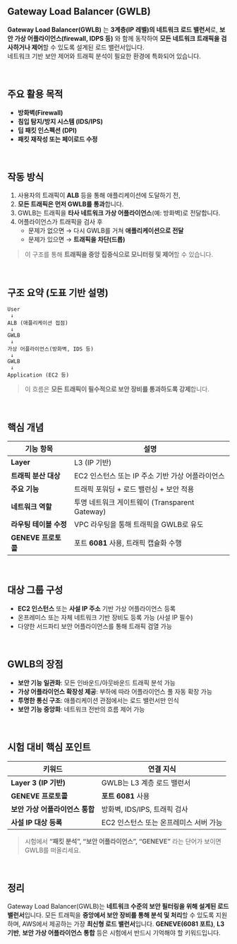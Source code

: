 ## Gateway Load Balancer (GWLB)

**Gateway Load Balancer(GWLB)** 는 **3계층(IP 레벨)의 네트워크 로드 밸런서**로, **보안 가상 어플라이언스(firewall, IDPS 등)** 와 함께 동작하여 **모든 네트워크 트래픽을 검사하거나 제어**할 수 있도록 설계된 로드 밸런서입니다.  
네트워크 기반 보안 제어와 트래픽 분석이 필요한 환경에 특화되어 있습니다.

<br>

## 주요 활용 목적
- **방화벽(Firewall)**
- **침입 탐지/방지 시스템 (IDS/IPS)**
- **딥 패킷 인스펙션 (DPI)**
- **패킷 재작성 또는 페이로드 수정**

<br>

## 작동 방식

1. 사용자의 트래픽이 **ALB** 등을 통해 애플리케이션에 도달하기 전,
2. **모든 트래픽은 먼저 GWLB를 통과**합니다.
3. GWLB는 트래픽을 **타사 네트워크 가상 어플라이언스**(예: 방화벽)로 전달합니다.
4. 어플라이언스가 트래픽을 검사 후
   - 문제가 없으면 → 다시 GWLB를 거쳐 **애플리케이션으로 전달**
   - 문제가 있으면 → **트래픽을 차단(드롭)**

> 이 구조를 통해 **트래픽을 중앙 집중식으로 모니터링 및 제어**할 수 있습니다.

<br>

## 구조 요약 (도표 기반 설명)
```plaintext
User
 ↓
ALB (애플리케이션 접점)
 ↓
GWLB
 ↓
가상 어플라이언스(방화벽, IDS 등)
 ↓
GWLB
 ↓
Application (EC2 등)
```

> 이 흐름은 **모든 트래픽이 필수적으로 보안 장비를 통과하도록 강제**합니다.

<br>

## 핵심 개념

| 기능 항목 | 설명 |
|-----------|------|
| **Layer** | L3 (IP 기반) |
| **트래픽 분산 대상** | EC2 인스턴스 또는 IP 주소 기반 가상 어플라이언스 |
| **주요 기능** | 트래픽 포워딩 + 로드 밸런싱 + 보안 적용 |
| **네트워크 역할** | 투명 네트워크 게이트웨이 (Transparent Gateway) |
| **라우팅 테이블 수정** | VPC 라우팅을 통해 트래픽을 GWLB로 유도 |
| **GENEVE 프로토콜** | 포트 **6081** 사용, 트래픽 캡슐화 수행 |

<br>

## 대상 그룹 구성
- **EC2 인스턴스** 또는 **사설 IP 주소** 기반 가상 어플라이언스 등록
- 온프레미스 또는 자체 네트워크 기반 장비도 등록 가능 (사설 IP 필수)
- 다양한 서드파티 보안 어플라이언스를 통해 트래픽 검열 가능

<br>

## GWLB의 장점
- **보안 기능 일관화**: 모든 인바운드/아웃바운드 트래픽 분석 가능
- **가상 어플라이언스 확장성 제공**: 부하에 따라 어플라이언스 풀 자동 확장 가능
- **투명한 통신 구조**: 애플리케이션 관점에서는 로드 밸런서만 인식
- **보안 기능 중앙화**: 네트워크 전반의 흐름 제어 가능

<br>

## 시험 대비 핵심 포인트
| 키워드 | 연결 지식 |
|--------|------------|
| **Layer 3 (IP 기반)** | GWLB는 L3 계층 로드 밸런서 |
| **GENEVE 프로토콜** | **포트 6081** 사용 |
| **보안 가상 어플라이언스 통합** | 방화벽, IDS/IPS, 트래픽 검사 |
| **사설 IP 대상 등록** | EC2 인스턴스 또는 온프레미스 서버 가능 |

> 시험에서 **“패킷 분석”, “보안 어플라이언스”, “GENEVE”** 라는 단어가 보이면 GWLB를 떠올리세요.

<br>

## 정리
Gateway Load Balancer(GWLB)는 **네트워크 수준의 보안 필터링을 위해 설계된 로드 밸런서**입니다. 모든 트래픽을 **중앙에서 보안 장비를 통해 분석 및 처리**할 수 있도록 지원하며, AWS에서 제공하는 가장 **최신형 로드 밸런서**입니다. **GENEVE(6081 포트)**, **L3 기반**, **보안 가상 어플라이언스 통합** 등은 시험에서 반드시 기억해야 할 키워드입니다.
